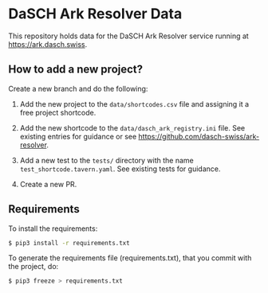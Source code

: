 # DaSCH Ark Resolver Data

This repository holds data for the DaSCH Ark Resolver service running at https://ark.dasch.swiss.

## How to add a new project?

Create a new branch and do the following:

1. Add the new project to the `data/shortcodes.csv` file and assigning it a free project shortcode.

2. Add the new shortcode to the `data/dasch_ark_registry.ini` file. See existing entries for guidance or see
   https://github.com/dasch-swiss/ark-resolver.

3. Add a new test to the `tests/` directory with the name `test_shortcode.tavern.yaml`. See existing tests for guidance.

4. Create a new PR.

## Requirements

To install the requirements:

```bash
$ pip3 install -r requirements.txt
```

To generate the requirements file (requirements.txt), that you commit with the project, do:

```bash
$ pip3 freeze > requirements.txt
```